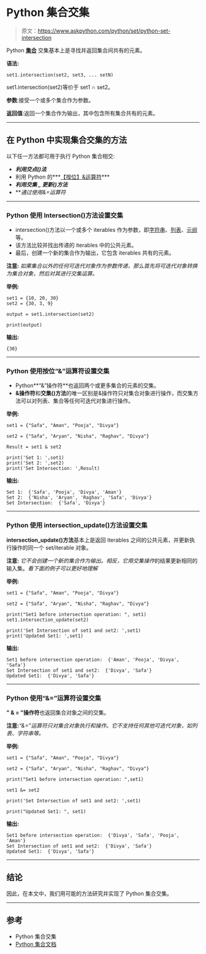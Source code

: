 # Python 集合交集

> 原文：<https://www.askpython.com/python/set/python-set-intersection>

Python [**集合**](https://www.askpython.com/python/set/python-set) 交集基本上是寻找并返回集合间共有的元素。

**语法:**

```
set1.intersection(set2, set3, ... setN)
```

set1.intersection(set2)等价于 set1 ∩ set2。

**参数**:接受一个或多个集合作为参数。

**返回值**:返回一个集合作为输出，其中包含所有集合共有的元素。

* * *

## 在 Python 中实现集合交集的方法

以下任一方法都可用于执行 Python 集合相交:

*   ***利用交点()法***
*   利用 Python 的***[【按位】&运算符](https://www.askpython.com/python/python-bitwise-operators)***
*   ***利用交集 _ 更新()方法***
*   ***通过使用&=*运算符**

* * *

### Python 使用 Intersection()方法设置交集

*   intersection()方法以一个或多个 iterables 作为参数，即[字符串](https://www.askpython.com/python/string/python-string-functions)、[列表](https://www.askpython.com/python/list/python-list)、[元组](https://www.askpython.com/python/tuple/python-tuple)等。
*   该方法比较并找出传递的 iterables 中的公共元素。
*   最后，创建一个新的集合作为输出，它包含 iterables 共有的元素。

**注意:** *如果集合以外的任何可迭代对象作为参数传递，那么首先将可迭代对象转换为集合对象，然后对其进行交集运算。*

**举例:**

```
set1 = {10, 20, 30}
set2 = {30, 3, 9}

output = set1.intersection(set2)

print(output)

```

**输出:**

```
{30}
```

* * *

### Python 使用按位“&”运算符设置交集

*   Python**“&”操作符**也返回两个或更多集合的元素的交集。
*   **&操作符**和**交集()方法**的唯一区别是&操作符只对集合对象进行操作，而交集方法可以对列表、集合等任何可迭代对象进行操作。

**举例:**

```
set1 = {"Safa", "Aman", "Pooja", "Divya"}

set2 = {"Safa", "Aryan", "Nisha", "Raghav", "Divya"}

Result = set1 & set2

print('Set 1: ',set1)
print('Set 2: ',set2)
print('Set Intersection: ',Result)

```

**输出:**

```
Set 1:  {'Safa', 'Pooja', 'Divya', 'Aman'}
Set 2:  {'Nisha', 'Aryan', 'Raghav', 'Safa', 'Divya'}
Set Intersection:  {'Safa', 'Divya'}
```

* * *

### Python 使用 intersection_update()方法设置交集

**intersection_update()方法**基本上是返回 iterables 之间的公共元素，并更新执行操作的同一个 set/iterable 对象。

**注意:** *它不会创建一个新的集合作为输出。相反，它用交集操作*的结果更新相同的输入集。*看下面的例子可以更好地理解*

**举例:**

```
set1 = {"Safa", "Aman", "Pooja", "Divya"}

set2 = {"Safa", "Aryan", "Nisha", "Raghav", "Divya"}

print("Set1 before intersection operation: ", set1)
set1.intersection_update(set2)

print('Set Intersection of set1 and set2: ',set1)
print('Updated Set1: ',set1)

```

**输出:**

```
Set1 before intersection operation:  {'Aman', 'Pooja', 'Divya', 'Safa'}
Set Intersection of set1 and set2:  {'Divya', 'Safa'}
Updated Set1:  {'Divya', 'Safa'}
```

* * *

### Python 使用“&=”运算符设置交集

**" & = "操作符**也返回集合对象之间的交集。

**注意:***“&=”运算符只对集合对象执行和操作。它不支持任何其他可迭代对象，如列表、字符串等。*

**举例:**

```
set1 = {"Safa", "Aman", "Pooja", "Divya"}

set2 = {"Safa", "Aryan", "Nisha", "Raghav", "Divya"}

print("Set1 before intersection operation: ",set1)

set1 &= set2

print('Set Intersection of set1 and set2: ',set1)

print("Updated Set1: ", set1)

```

**输出:**

```
Set1 before intersection operation:  {'Divya', 'Safa', 'Pooja', 'Aman'}
Set Intersection of set1 and set2:  {'Divya', 'Safa'}
Updated Set1:  {'Divya', 'Safa'}
```

* * *

## 结论

因此，在本文中，我们用可能的方法研究并实现了 Python 集合交集。

* * *

## 参考

*   Python 集合交集
*   [Python 集合文档](https://docs.python.org/3.8/library/stdtypes.html#set-types-set-frozenset)